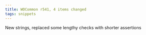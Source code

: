 ```yaml
---
title: WOCommon r541, 4 items changed
tags: snippets
---
```


New strings, replaced some lengthy checks with shorter assertions
